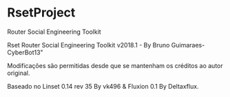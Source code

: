 # RsetProject

Router Social Engineering Toolkit

Rset Router Social Engineering Toolkit v2018.1 - By Bruno Guimaraes-CyberBot13"

Modificações são permitidas desde que se mantenham os créditos ao autor original.

Baseado no Linset 0.14 rev 35 By vk496 & Fluxion 0.1 By Deltaxflux.




